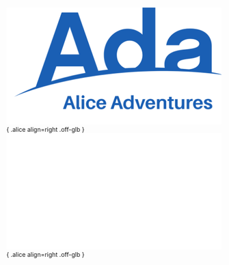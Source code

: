 ![Alice](../img/Alice_Adventures-top-right-light.png#only-light){ .alice align=right .off-glb }
![Alice](../img/Alice_Adventures-top-right-dark.png#only-dark){ .alice align=right .off-glb }
